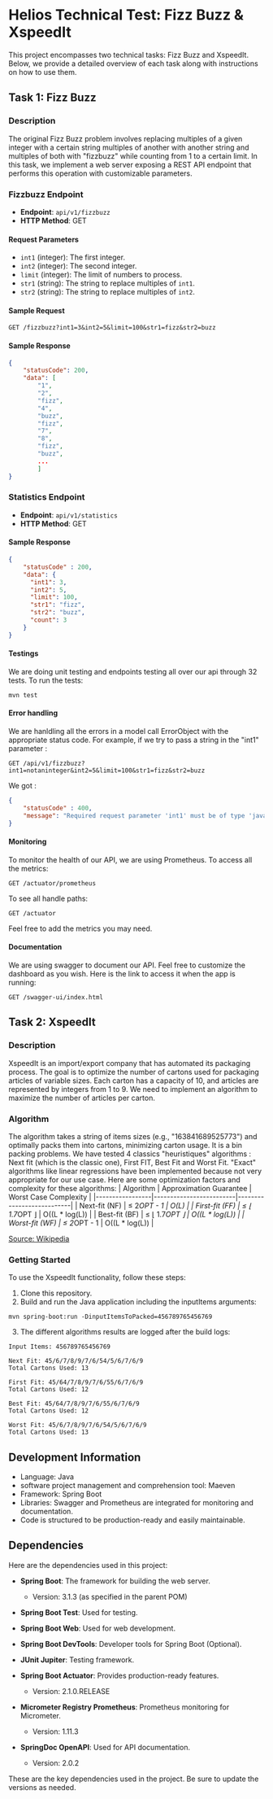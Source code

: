 # Helios Technical Test: Fizz Buzz & XspeedIt

This project encompasses two technical tasks: Fizz Buzz and XspeedIt. Below, we provide a detailed overview of each task along with instructions on how to use them.

## Task 1: Fizz Buzz

### Description

The original Fizz Buzz problem involves replacing multiples of a given integer with a certain string multiples of another with another string and multiples of both with "fizzbuzz" while counting from 1 to a certain limit. In this task, we implement a web server exposing a REST API endpoint that performs this operation with customizable parameters.

### Fizzbuzz Endpoint

- **Endpoint**: `api/v1/fizzbuzz`
- **HTTP Method**: GET

#### Request Parameters

- `int1` (integer): The first integer.
- `int2` (integer): The second integer.
- `limit` (integer): The limit of numbers to process.
- `str1` (string): The string to replace multiples of `int1`.
- `str2` (string): The string to replace multiples of `int2`.

#### Sample Request

```http
GET /fizzbuzz?int1=3&int2=5&limit=100&str1=fizz&str2=buzz
```

#### Sample Response
```json
{
    "statusCode": 200,
    "data": [
        "1",
        "2",
        "fizz",
        "4",
        "buzz",
        "fizz",
        "7",
        "8",
        "fizz",
        "buzz",
        ...
        ]
}
```

### Statistics Endpoint

- **Endpoint**: `api/v1/statistics`
- **HTTP Method**: GET

#### Sample Response

```json
{
    "statusCode" : 200,
    "data": {
      "int1": 3,
      "int2": 5,
      "limit": 100,
      "str1": "fizz",
      "str2": "buzz",
      "count": 3
    }
}
```
#### Testings

We are doing unit testing and endpoints testing all over our api through 32 tests. To run the tests: 
```
mvn test
```

#### Error handling

We are hanldling all the errors in a model call ErrorObject with the appropriate status code. For example, if we try to pass a string in the "int1" parameter : 
```http
GET /api/v1/fizzbuzz?int1=notaninteger&int2=5&limit=100&str1=fizz&str2=buzz
```
We got :

```json
{
    "statusCode" : 400,
    "message": "Required request parameter 'int1' must be of type 'java.lang.Integer'"
}
```

#### Monitoring

To monitor the health of our API, we are using Prometheus. To access all the metrics: 
```http
GET /actuator/prometheus
```
To see all handle paths:
```http
GET /actuator
```

Feel free to add the metrics you may need.

#### Documentation

We are using swagger to document our API. Feel free to customize the dashboard as you wish. 
Here is the link to access it when the app is running:
```http
GET /swagger-ui/index.html
```

## Task 2: XspeedIt

### Description

XspeedIt is an import/export company that has automated its packaging process. The goal is to optimize the number of cartons used for packaging articles of variable sizes. Each carton has a capacity of 10, and articles are represented by integers from 1 to 9. We need to implement an algorithm to maximize the number of articles per carton.

### Algorithm

The algorithm takes a string of items sizes (e.g., "163841689525773") and optimally packs them into cartons, minimizing carton usage. It is a bin packing problems. We have tested 4 classics "heuristiques" algorithms : Next fit (which is the classic one), First FIT, Best Fit and Worst Fit. "Exact" algorithms like linear regressions have been implemented because not very appropriate for our use case. Here are some optimization factors and complexity for these algorithms: 
| Algorithm       | Approximation Guarantee | Worst Case Complexity      |
|-----------------|-------------------------|---------------------------|
| Next-fit (NF)   | ≤ 2*OPT - 1             | O(L)                    |
| First-fit (FF)  | ≤ ⌊ 1.7*OPT ⌋         | O((L * log(L))         |
| Best-fit (BF)   | ≤ ⌊ 1.7*OPT ⌋         | O((L * log(L))         |
| Worst-fit (WF)  | ≤ 2*OPT - 1             |  O((L * log(L))         |

[Source: Wikipedia](https://en.wikipedia.org/wiki/Bin_packing_problem)

### Getting Started

To use the XspeedIt functionality, follow these steps:

1. Clone this repository.
2. Build and run the Java application including the inputItems arguments:
```
mvn spring-boot:run -DinputItemsToPacked=456789765456769
```
3. The different algorithms results are logged after the build logs:
```
Input Items: 456789765456769

Next Fit: 45/6/7/8/9/7/6/54/5/6/7/6/9
Total Cartons Used: 13

First Fit: 45/64/7/8/9/7/6/55/6/7/6/9
Total Cartons Used: 12

Best Fit: 45/64/7/8/9/7/6/55/6/7/6/9
Total Cartons Used: 12

Worst Fit: 45/6/7/8/9/7/6/54/5/6/7/6/9
Total Cartons Used: 13
```

## Development Information

- Language: Java
- software project management and comprehension tool: Maeven
- Framework: Spring Boot
- Libraries: Swagger and Prometheus are integrated for monitoring and documentation.
- Code is structured to be production-ready and easily maintainable.


## Dependencies

Here are the dependencies used in this project:

- **Spring Boot**: The framework for building the web server.
  - Version: 3.1.3 (as specified in the parent POM)

- **Spring Boot Test**: Used for testing.

- **Spring Boot Web**: Used for web development.

- **Spring Boot DevTools**: Developer tools for Spring Boot (Optional).

- **JUnit Jupiter**: Testing framework.

- **Spring Boot Actuator**: Provides production-ready features.
  - Version: 2.1.0.RELEASE

- **Micrometer Registry Prometheus**: Prometheus monitoring for Micrometer.
  - Version: 1.11.3

- **SpringDoc OpenAPI**: Used for API documentation.
  - Version: 2.0.2

These are the key dependencies used in the project. Be sure to update the versions as needed.



